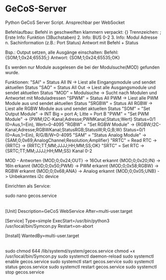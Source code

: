 # GeCoS-Server
Python GeCoS Server Script. Ansprechbar per WebSocket


Befehlaufbau:
Befehl in geschweiften klammern verpackt: {}
Trennzeichen: ;
Erste Info: Funktion (3Buchstaben)
2. Info: BUS 0-2
3. Info: Modul Adresse
n. Sachinformation (z.B.: Port Status)
Antwort mit Befehl + Status

Bsp.: Output setzen, alle Ausgänge einschalten: 
Befehl:     {SOM;1;0x24;65535;}
Antwort:    {SOM;1;0x24;65535;OK}

Es werden nur Module ausgelesen die bei der Modulsuche(MOD) gefunden wurde. 

Funktionen:
"SAI" = Status All IN -> Liest alle Eingangsmodule und sendet aktuellen Status
"SAO" = Status All Out -> Liest alle Ausgangsmodule und sendet aktuellen Status
"MOD" = Modulsuche -> Sucht nach Modulen und Antwortet mit Moduladressen
"SPWM" = Status All PWM -> Liest alle PWM Module aus und sendet aktuellen Status
"SRGBW" = Status All RGBW -> Liest alle RGBW Module aus und sendet aktuellen Status
"SOM" = "Set Output Module" -> INT Big = port A; Litte = Port B
"PWM" = "Set PWM Module" -> {PWM;I2C-Kanal;Adresse;PWMKanal;Status;Wert} Status=0/1 (0=Aus,1=Ein), Wert=0-4095
"RGBW" = "Set RGBW Module" -> {RGBW;I2C-Kanal;Adresse;RGBWKanal;StatusRGB;StatusW;R;G;B;W} Status=0/1 (0=Aus,1=Ein), R/G/B/W=0-4095
"SAM" = "Status Analog Module" -> {SAM;0;0x69;AnalogChannel;Resolution;Amplifier}
"RRTC" = Read RTC  -> {RRTC} -> {RRTC;TT;MM;JJJJ;HH;MM;SS;OK}
"SRTC" = Set RTC    ->  {SRTC;TT;MM;JJJJ;HH;MM;SS}
Kanal 0-2

MOD - Antworten
{MOD;0;0x24;OUT}    -> 16Out erkannt
{MOD;0;0x20;IN}     -> 16In erkannt
{MOD;0;0x50;PWM}    -> PWM erkannt
{MOD;0;0x58;RGBW}   -> RGBW erkannt
{MOD;0;0x68;ANA}    -> Analog erkannt
{MOD;0;0x05;UNB}    -> Unbekanntes i2c device

Einrichten als Service:

sudo nano gecos.service
######
[Unit]
Description=GeCoS WebService
After=multi-user.target

[Service]
Type=simple
ExecStart=/usr/bin/python3 /usr/local/bin/Symcon.py
Restart=on-abort

[Install]
WantedBy=multi-user.target
######


sudo chmod 644 /lib/systemd/system/gecos.service
chmod +x /usr/local/bin/Symcon.py
sudo systemctl daemon-reload
sudo systemctl enable gecos.service
sudo systemctl start gecos.service
sudo systemctl status gecos.service
sudo systemctl restart gecos.service
sudo systemctl stop gecos.service



